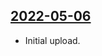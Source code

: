 ## [2022-05-06](https://github.com/faktaoklimatu/graphics/blob/e133f24a331cd56261520aaadfd4f50773f83e59/data-visualization/policies/european-union/eu-taxonomy/cs-taxonomie-eu.ai)

- Initial upload.

